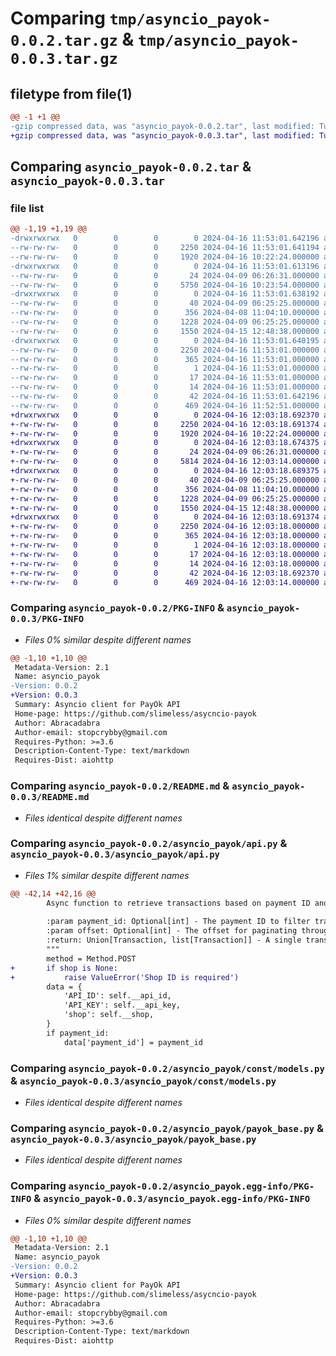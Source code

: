 # Comparing `tmp/asyncio_payok-0.0.2.tar.gz` & `tmp/asyncio_payok-0.0.3.tar.gz`

## filetype from file(1)

```diff
@@ -1 +1 @@
-gzip compressed data, was "asyncio_payok-0.0.2.tar", last modified: Tue Apr 16 11:53:01 2024, max compression
+gzip compressed data, was "asyncio_payok-0.0.3.tar", last modified: Tue Apr 16 12:03:18 2024, max compression
```

## Comparing `asyncio_payok-0.0.2.tar` & `asyncio_payok-0.0.3.tar`

### file list

```diff
@@ -1,19 +1,19 @@
-drwxrwxrwx   0        0        0        0 2024-04-16 11:53:01.642196 asyncio_payok-0.0.2/
--rw-rw-rw-   0        0        0     2250 2024-04-16 11:53:01.641194 asyncio_payok-0.0.2/PKG-INFO
--rw-rw-rw-   0        0        0     1920 2024-04-16 10:22:24.000000 asyncio_payok-0.0.2/README.md
-drwxrwxrwx   0        0        0        0 2024-04-16 11:53:01.613196 asyncio_payok-0.0.2/asyncio_payok/
--rw-rw-rw-   0        0        0       24 2024-04-09 06:26:31.000000 asyncio_payok-0.0.2/asyncio_payok/__init__.py
--rw-rw-rw-   0        0        0     5750 2024-04-16 10:23:54.000000 asyncio_payok-0.0.2/asyncio_payok/api.py
-drwxrwxrwx   0        0        0        0 2024-04-16 11:53:01.638192 asyncio_payok-0.0.2/asyncio_payok/const/
--rw-rw-rw-   0        0        0       40 2024-04-09 06:25:25.000000 asyncio_payok-0.0.2/asyncio_payok/const/__init__.py
--rw-rw-rw-   0        0        0      356 2024-04-08 11:04:10.000000 asyncio_payok-0.0.2/asyncio_payok/const/en.py
--rw-rw-rw-   0        0        0     1228 2024-04-09 06:25:25.000000 asyncio_payok-0.0.2/asyncio_payok/const/models.py
--rw-rw-rw-   0        0        0     1550 2024-04-15 12:48:38.000000 asyncio_payok-0.0.2/asyncio_payok/payok_base.py
-drwxrwxrwx   0        0        0        0 2024-04-16 11:53:01.640195 asyncio_payok-0.0.2/asyncio_payok.egg-info/
--rw-rw-rw-   0        0        0     2250 2024-04-16 11:53:01.000000 asyncio_payok-0.0.2/asyncio_payok.egg-info/PKG-INFO
--rw-rw-rw-   0        0        0      365 2024-04-16 11:53:01.000000 asyncio_payok-0.0.2/asyncio_payok.egg-info/SOURCES.txt
--rw-rw-rw-   0        0        0        1 2024-04-16 11:53:01.000000 asyncio_payok-0.0.2/asyncio_payok.egg-info/dependency_links.txt
--rw-rw-rw-   0        0        0       17 2024-04-16 11:53:01.000000 asyncio_payok-0.0.2/asyncio_payok.egg-info/requires.txt
--rw-rw-rw-   0        0        0       14 2024-04-16 11:53:01.000000 asyncio_payok-0.0.2/asyncio_payok.egg-info/top_level.txt
--rw-rw-rw-   0        0        0       42 2024-04-16 11:53:01.642196 asyncio_payok-0.0.2/setup.cfg
--rw-rw-rw-   0        0        0      469 2024-04-16 11:52:51.000000 asyncio_payok-0.0.2/setup.py
+drwxrwxrwx   0        0        0        0 2024-04-16 12:03:18.692370 asyncio_payok-0.0.3/
+-rw-rw-rw-   0        0        0     2250 2024-04-16 12:03:18.691374 asyncio_payok-0.0.3/PKG-INFO
+-rw-rw-rw-   0        0        0     1920 2024-04-16 10:22:24.000000 asyncio_payok-0.0.3/README.md
+drwxrwxrwx   0        0        0        0 2024-04-16 12:03:18.674375 asyncio_payok-0.0.3/asyncio_payok/
+-rw-rw-rw-   0        0        0       24 2024-04-09 06:26:31.000000 asyncio_payok-0.0.3/asyncio_payok/__init__.py
+-rw-rw-rw-   0        0        0     5814 2024-04-16 12:03:14.000000 asyncio_payok-0.0.3/asyncio_payok/api.py
+drwxrwxrwx   0        0        0        0 2024-04-16 12:03:18.689375 asyncio_payok-0.0.3/asyncio_payok/const/
+-rw-rw-rw-   0        0        0       40 2024-04-09 06:25:25.000000 asyncio_payok-0.0.3/asyncio_payok/const/__init__.py
+-rw-rw-rw-   0        0        0      356 2024-04-08 11:04:10.000000 asyncio_payok-0.0.3/asyncio_payok/const/en.py
+-rw-rw-rw-   0        0        0     1228 2024-04-09 06:25:25.000000 asyncio_payok-0.0.3/asyncio_payok/const/models.py
+-rw-rw-rw-   0        0        0     1550 2024-04-15 12:48:38.000000 asyncio_payok-0.0.3/asyncio_payok/payok_base.py
+drwxrwxrwx   0        0        0        0 2024-04-16 12:03:18.691374 asyncio_payok-0.0.3/asyncio_payok.egg-info/
+-rw-rw-rw-   0        0        0     2250 2024-04-16 12:03:18.000000 asyncio_payok-0.0.3/asyncio_payok.egg-info/PKG-INFO
+-rw-rw-rw-   0        0        0      365 2024-04-16 12:03:18.000000 asyncio_payok-0.0.3/asyncio_payok.egg-info/SOURCES.txt
+-rw-rw-rw-   0        0        0        1 2024-04-16 12:03:18.000000 asyncio_payok-0.0.3/asyncio_payok.egg-info/dependency_links.txt
+-rw-rw-rw-   0        0        0       17 2024-04-16 12:03:18.000000 asyncio_payok-0.0.3/asyncio_payok.egg-info/requires.txt
+-rw-rw-rw-   0        0        0       14 2024-04-16 12:03:18.000000 asyncio_payok-0.0.3/asyncio_payok.egg-info/top_level.txt
+-rw-rw-rw-   0        0        0       42 2024-04-16 12:03:18.692370 asyncio_payok-0.0.3/setup.cfg
+-rw-rw-rw-   0        0        0      469 2024-04-16 12:03:14.000000 asyncio_payok-0.0.3/setup.py
```

### Comparing `asyncio_payok-0.0.2/PKG-INFO` & `asyncio_payok-0.0.3/PKG-INFO`

 * *Files 0% similar despite different names*

```diff
@@ -1,10 +1,10 @@
 Metadata-Version: 2.1
 Name: asyncio_payok
-Version: 0.0.2
+Version: 0.0.3
 Summary: Asyncio client for PayOk API
 Home-page: https://github.com/slimeless/asycncio-payok
 Author: Abracadabra
 Author-email: stopcrybby@gmail.com
 Requires-Python: >=3.6
 Description-Content-Type: text/markdown
 Requires-Dist: aiohttp
```

### Comparing `asyncio_payok-0.0.2/README.md` & `asyncio_payok-0.0.3/README.md`

 * *Files identical despite different names*

### Comparing `asyncio_payok-0.0.2/asyncio_payok/api.py` & `asyncio_payok-0.0.3/asyncio_payok/api.py`

 * *Files 1% similar despite different names*

```diff
@@ -42,14 +42,16 @@
 		Async function to retrieve transactions based on payment ID and offset.
 
 		:param payment_id: Optional[int] - The payment ID to filter transactions by.
 		:param offset: Optional[int] - The offset for paginating through transactions.
 		:return: Union[Transaction, list[Transaction]] - A single transaction or a list of transactions.
 		"""
 		method = Method.POST
+		if shop is None:
+			raise ValueError('Shop ID is required')
 		data = {
 			'API_ID': self.__api_id,
 			'API_KEY': self.__api_key,
 			'shop': self.__shop,
 		}
 		if payment_id:
 			data['payment_id'] = payment_id
```

### Comparing `asyncio_payok-0.0.2/asyncio_payok/const/models.py` & `asyncio_payok-0.0.3/asyncio_payok/const/models.py`

 * *Files identical despite different names*

### Comparing `asyncio_payok-0.0.2/asyncio_payok/payok_base.py` & `asyncio_payok-0.0.3/asyncio_payok/payok_base.py`

 * *Files identical despite different names*

### Comparing `asyncio_payok-0.0.2/asyncio_payok.egg-info/PKG-INFO` & `asyncio_payok-0.0.3/asyncio_payok.egg-info/PKG-INFO`

 * *Files 0% similar despite different names*

```diff
@@ -1,10 +1,10 @@
 Metadata-Version: 2.1
 Name: asyncio_payok
-Version: 0.0.2
+Version: 0.0.3
 Summary: Asyncio client for PayOk API
 Home-page: https://github.com/slimeless/asycncio-payok
 Author: Abracadabra
 Author-email: stopcrybby@gmail.com
 Requires-Python: >=3.6
 Description-Content-Type: text/markdown
 Requires-Dist: aiohttp
```

